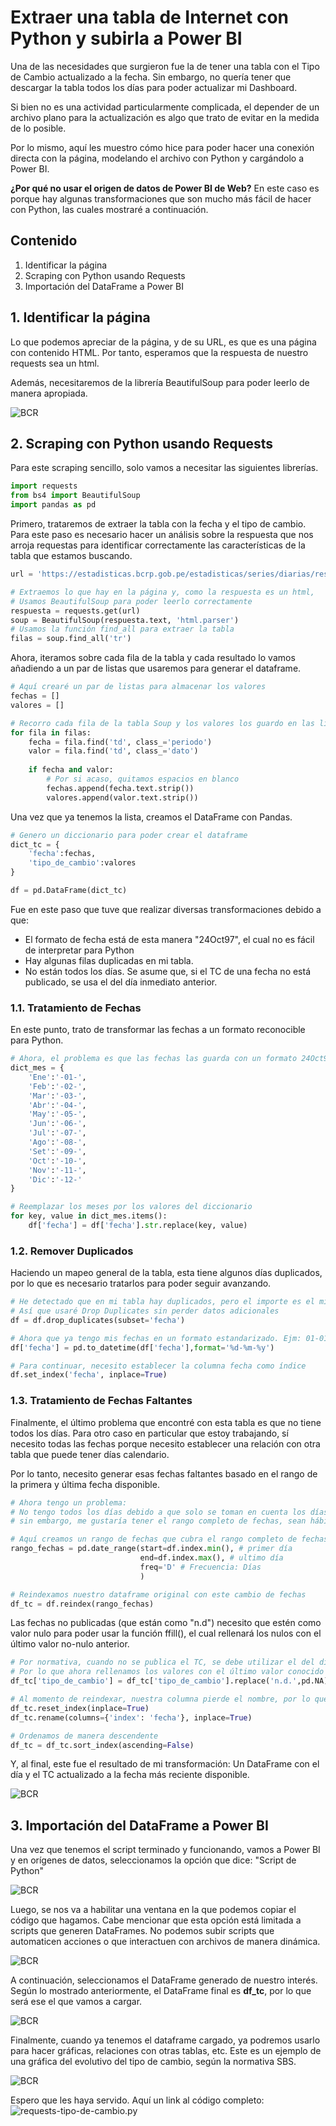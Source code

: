 # Extraer una tabla de Internet con Python y subirla a Power BI

Una de las necesidades que surgieron fue la de tener una tabla con el Tipo de Cambio actualizado a la fecha. Sin embargo, no quería tener que descargar la tabla todos los días para poder actualizar mi Dashboard. 

Si bien no es una actividad particularmente complicada, el depender de un archivo plano para la actualización es algo que trato de evitar en la medida de lo posible.

Por lo mismo, aquí les muestro cómo hice para poder hacer una conexión directa con la página, modelando el archivo con Python y cargándolo a Power BI.

**¿Por qué no usar el origen de datos de Power BI de Web?** En este caso es porque hay algunas transformaciones que son mucho más fácil de hacer con Python, las cuales mostraré a continuación.

## Contenido
1. Identificar la página
2. Scraping con Python usando Requests
3. Importación del DataFrame a Power BI

## 1. Identificar la página

Lo que podemos apreciar de la página, y de su URL, es que es una página con contenido HTML. Por tanto, esperamos que la respuesta de nuestro requests sea un html. 

Además, necesitaremos de la librería BeautifulSoup para poder leerlo de manera apropiada.

![BCR](images/ws_requests.jpg)

## 2. Scraping con Python usando Requests

Para este scraping sencillo, solo vamos a necesitar las siguientes librerías.

```python
import requests
from bs4 import BeautifulSoup
import pandas as pd 
```

Primero, trataremos de extraer la tabla con la fecha y el tipo de cambio. Para este paso es necesario hacer un análisis sobre la respuesta que nos arroja requestas para identificar correctamente las características de la tabla que estamos buscando.

```python
url = 'https://estadisticas.bcrp.gob.pe/estadisticas/series/diarias/resultados/PD04640PD/html'

# Extraemos lo que hay en la página y, como la respuesta es un html,
# Usamos BeautifulSoup para poder leerlo correctamente
respuesta = requests.get(url)
soup = BeautifulSoup(respuesta.text, 'html.parser')
# Usamos la función find_all para extraer la tabla
filas = soup.find_all('tr')
```

Ahora, iteramos sobre cada fila de la tabla y cada resultado lo vamos añadiendo a un par de listas que usaremos para generar el dataframe.

```python
# Aquí crearé un par de listas para almacenar los valores
fechas = []
valores = []

# Recorro cada fila de la tabla Soup y los valores los guardo en las listas
for fila in filas:
    fecha = fila.find('td', class_='periodo')
    valor = fila.find('td', class_='dato')
    
    if fecha and valor:
        # Por si acaso, quitamos espacios en blanco
        fechas.append(fecha.text.strip())
        valores.append(valor.text.strip())
```

Una vez que ya tenemos la lista, creamos el DataFrame con Pandas.

```python
# Genero un diccionario para poder crear el dataframe
dict_tc = {
    'fecha':fechas,
    'tipo_de_cambio':valores
}

df = pd.DataFrame(dict_tc)
```

Fue en este paso que tuve que realizar diversas transformaciones debido a que:
- El formato de fecha está de esta manera "24Oct97", el cual no es fácil de interpretar para Python
- Hay algunas filas duplicadas en mi tabla.
- No están todos los días. Se asume que, si el TC de una fecha no está publicado, se usa el del día inmediato anterior.

### 1.1. Tratamiento de Fechas

En este punto, trato de transformar las fechas a un formato reconocible para Python.

```python
# Ahora, el problema es que las fechas las guarda con un formato 24Oct97, por lo que haré unas transformaciones adicionales
dict_mes = {
    'Ene':'-01-',
    'Feb':'-02-',
    'Mar':'-03-',
    'Abr':'-04-',
    'May':'-05-',
    'Jun':'-06-',
    'Jul':'-07-',
    'Ago':'-08-',
    'Set':'-09-',
    'Oct':'-10-',
    'Nov':'-11-',
    'Dic':'-12-'
}

# Reemplazar los meses por los valores del diccionario
for key, value in dict_mes.items():
    df['fecha'] = df['fecha'].str.replace(key, value)
```

### 1.2. Remover Duplicados

Haciendo un mapeo general de la tabla, esta tiene algunos días duplicados, por lo que es necesario tratarlos para poder seguir avanzando.

```python
# He detectado que en mi tabla hay duplicados, pero el importe es el mismo,
# Así que usaré Drop Duplicates sin perder datos adicionales
df = df.drop_duplicates(subset='fecha')

# Ahora que ya tengo mis fechas en un formato estandarizado. Ejm: 01-01-97, la convierto a datetime
df['fecha'] = pd.to_datetime(df['fecha'],format='%d-%m-%y')

# Para continuar, necesito establecer la columna fecha como índice
df.set_index('fecha', inplace=True)
```

### 1.3. Tratamiento de Fechas Faltantes

Finalmente, el último problema que encontré con esta tabla es que no tiene todos los días. Para otro caso en particular que estoy trabajando, sí necesito todas las fechas porque necesito establecer una relación con otra tabla que puede tener días calendario.

Por lo tanto, necesito generar esas fechas faltantes basado en el rango de la primera y última fecha disponible.

```python
# Ahora tengo un problema:
# No tengo todos los días debido a que solo se toman en cuenta los días hábiles, 
# sin embargo, me gustaría tener el rango completo de fechas, sean hábiles o no

# Aquí creamos un rango de fechas que cubra el rango completo de fechas del DataFrame por día
rango_fechas = pd.date_range(start=df.index.min(), # primer día
                             end=df.index.max(), # ultimo día
                             freq='D' # Frecuencia: Días
                             )

# Reindexamos nuestro dataframe original con este cambio de fechas
df_tc = df.reindex(rango_fechas)
```

Las fechas no publicadas (que están como "n.d") necesito que estén como valor nulo para poder usar la función ffill(), el cual rellenará los nulos con el último valor no-nulo anterior.

```python
# Por normativa, cuando no se publica el TC, se debe utilizar el del día inmediato anterior
# Por lo que ahora rellenamos los valores con el último valor conocido
df_tc['tipo_de_cambio'] = df_tc['tipo_de_cambio'].replace('n.d.',pd.NA).ffill()

# Al momento de reindexar, nuestra columna pierde el nombre, por lo que le volveremos a agregar "Fecha" como cabecera
df_tc.reset_index(inplace=True)
df_tc.rename(columns={'index': 'fecha'}, inplace=True)

# Ordenamos de manera descendente
df_tc = df_tc.sort_index(ascending=False)
```

Y, al final, este fue el resultado de mi transformación: Un DataFrame con el día y el TC actualizado a la fecha más reciente disponible.

![BCR](images/requests-tc.jpg)

## 3. Importación del DataFrame a Power BI

Una vez que tenemos el script terminado y funcionando, vamos a Power BI y en orígenes de datos, seleccionamos la opción que dice: "Script de Python"

![BCR](images/requests-power-bi.jpg)

Luego, se nos va a habilitar una ventana en la que podemos copiar el código que hagamos. Cabe mencionar que esta opción está limitada a scripts que generen DataFrames. No podemos subir scripts que automaticen acciones o que interactuen con archivos de manera dinámica.

![BCR](images/requests-power-bi-2.jpg)

A continuación, seleccionamos el DataFrame generado de nuestro interés. Según lo mostrado anteriormente, el DataFrame final es **df_tc**, por lo que será ese el que vamos a cargar.

![BCR](images/requests-power-bi-3.jpg)

Finalmente, cuando ya tenemos el dataframe cargado, ya podremos usarlo para hacer gráficas, relaciones con otras tablas, etc. Este es un ejemplo de una gráfica del evolutivo del tipo de cambio, según la normativa SBS.

![BCR](images/requests-power-bi-4.jpg)

Espero que les haya servido. Aquí un link al código completo: ![requests-tipo-de-cambio.py](images/requests-tipo-de-cambio.py')
